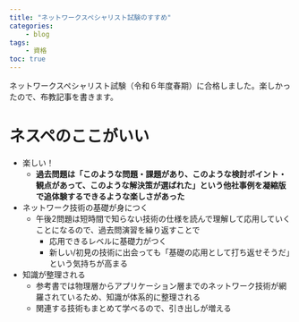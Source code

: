 ```yaml
---
title: "ネットワークスペシャリスト試験のすすめ"
categories:
    - blog
tags:
    - 資格
toc: true
---
```


ネットワークスペシャリスト試験（令和６年度春期）に合格しました。楽しかったので、布教記事を書きます。

# ネスペのここがいい

* 楽しい！
    * **過去問題は「このような問題・課題があり、このような検討ポイント・観点があって、このような解決策が選ばれた」という他社事例を凝縮版で追体験するできるような楽しさがあった**
* ネットワーク技術の基礎が身につく
    * 午後2問題は短時間で知らない技術の仕様を読んで理解して応用していくことになるので、過去問演習を繰り返すことで
        * 応用できるレベルに基礎力がつく
        * 新しい/初見の技術に出会っても「基礎の応用として打ち返せそうだ」という気持ちが高まる
* 知識が整理される
    * 参考書では物理層からアプリケーション層までのネットワーク技術が網羅されているため、知識が体系的に整理される
    * 関連する技術もまとめて学べるので、引き出しが増える
